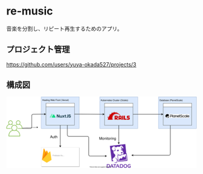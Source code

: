 # re-music

音楽を分割し、リピート再生するためのアプリ。

## プロジェクト管理

https://github.com/users/yuya-okada527/projects/3

## 構成図

![構成図](docs/designs/structure.drawio.svg)
